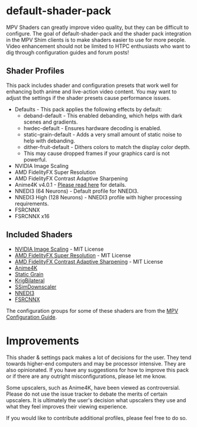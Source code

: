 # default-shader-pack

MPV Shaders can greatly improve video quality, but they can be difficult to
configure. The goal of default-shader-pack and the shader pack integration in
the MPV Shim clients is to make shaders easier to use for more people. Video
enhancement should not be limited to HTPC enthusiasts who want to dig through
configuration guides and forum posts!

## Shader Profiles

This pack includes shader and configuration presets that work well for enhancing
both anime and live-action video content. You may want to adjust the settings if
the shader presets cause performance issues.

 - Defaults - This pack applies the following effects by default:
     - deband-default - This enabled debanding, which helps with dark scenes and gradients.
     - hwdec-default - Ensures hardware decoding is enabled.
     - static-grain-default - Adds a very small amount of static noise to help with debanding.
     - dither-fruit-default - Dithers colors to match the display color depth.
     - This may cause dropped frames if your graphics card is not powerful.
 - NVIDIA Image Scaling
 - AMD FidelityFX Super Resolution
 - AMD FidelityFX Contrast Adaptive Sharpening
 - Anime4K v4.0.1 - [Please read here](https://github.com/bloc97/Anime4K/blob/v4.0.1/GLSL_Instructions.md) for details.
 - NNEDI3 (64 Neurons) - Default profile for NNEDI3.
 - NNEDI3 High (128 Neurons) - NNEDI3 profile with higher processing requirements.
 - FSRCNNX
 - FSRCNNX x16

## Included Shaders

 - [NVIDIA Image Scaling](https://gist.github.com/agyild/7e8951915b2bf24526a9343d951db214) - MIT License
 - [AMD FidelityFX Super Resolution](https://gist.github.com/agyild/82219c545228d70c5604f865ce0b0ce5) - MIT License
 - [AMD FidelityFX Contrast Adaptive Sharpening](https://gist.github.com/agyild/bbb4e58298b2f86aa24da3032a0d2ee6) - MIT License
 - [Anime4K](https://github.com/bloc97/Anime4K)
 - [Static Grain](https://github.com/wopian/mpv-config)
 - [KrigBilateral](https://gist.github.com/igv/a015fc885d5c22e6891820ad89555637)
 - [SSimDownscaler](https://gist.github.com/igv/36508af3ffc84410fe39761d6969be10)
 - [NNEDI3](https://github.com/bjin/mpv-prescalers)
 - [FSRCNNX](https://github.com/igv/FSRCNN-TensorFlow)

The configuration groups for some of these shaders are from the [MPV Configuration Guide](https://iamscum.wordpress.com/guides/videoplayback-guide/mpv-conf/).


# Improvements

This shader & settings pack makes a lot of decisions for the user. They tend towards
higher-end computers and may be processor intensive. They are also opinionated.
If you have any suggestions for how to improve this pack or if there are any
outright misconfigurations, please let me know.

Some upscalers, such as Anime4K, have been viewed as controversial. Please do not
use the issue tracker to debate the merits of certain upscalers. It is ultimately
the user's decision what upscalers they use and what they feel improves their viewing
experience.

If you would like to contribute additional profiles, please feel free to do so.
